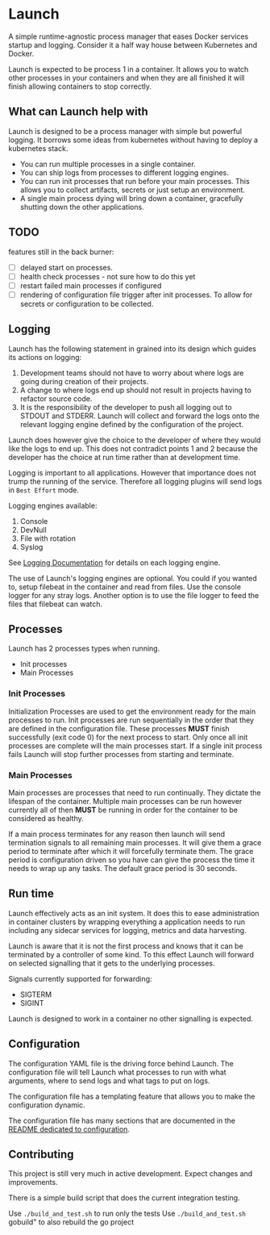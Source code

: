 # Launch

A simple runtime-agnostic process manager that eases Docker services startup and logging.
Consider it a half way house between Kubernetes and Docker.

Launch is expected to be process 1 in a container. It allows you to watch other processes in your containers and when they are all finished it will finish allowing containers to stop correctly.

## What can Launch help with

Launch is designed to be a process manager with simple but powerful logging. It borrows some ideas from kubernetes without having to deploy a kubernetes stack.

* You can run multiple processes in a single container.
* You can ship logs from processes to different logging engines.
* You can run init processes that run before your main processes. This allows you to collect artifacts, secrets or just setup an environment.
* A single main process dying will bring down a container, gracefully shutting down the other applications.

## TODO

features still in the back burner:

* [ ] delayed start on processes.
* [ ] health check processes - not sure how to do this yet
* [ ] restart failed main processes if configured
* [ ] rendering of configuration file trigger after init processes. To allow for secrets or configuration to be collected.

## Logging

Launch has the following statement in grained into its design which guides its actions on logging:

1. Development teams should not have to worry about where logs are going during creation of their projects.
1. A change to where logs end up should not result in projects having to refactor source code.
1. It is the responsibility of the developer to push all logging out to STDOUT and STDERR. Launch will collect and forward the logs onto the relevant logging engine defined by the configuration of the project.

Launch does however give the choice to the developer of where they would like the logs to end up. This does not contradict points 1 and 2 because the developer has the choice at run time rather than at development time.

Logging is important to all applications. However that importance does not trump the running of the service. Therefore all logging plugins will send logs in `Best Effort` mode.

Logging engines available:

1. Console
1. DevNull
1. File with rotation
1. Syslog

See
[Logging Documentation](./READMEs/Logging.MD)
for details on each logging engine.

The use of Launch's logging engines are optional. You could if you wanted to, setup filebeat in the container and read from files.
Use the console logger for any stray logs.
Another option is to use the file logger to feed the files that filebeat can watch.

## Processes

Launch has 2 processes types when running.

* Init processes
* Main Processes

### Init Processes

Initialization Processes are used to get the environment ready for the main processes to run.
Init processes are run sequentially in the order that they are defined in the configuration file.
These processes **MUST** finish successfully (exit code 0) for the next process to start. Only once all init processes are complete will the main processes start. If a single init process fails Launch will stop further processes from starting and terminate.

### Main Processes

Main processes are processes that need to run continually. They dictate the lifespan of the container. Multiple main processes can be run however currently all of then **MUST** be running in order for the container to be considered as healthy.

If a main process terminates for any reason then launch will send termination signals to all remaining main processes. It will give them a grace period to terminate after which it will forcefully terminate them. The grace period is configuration driven so you have can give the process the time it needs to wrap up any tasks. The default grace period is 30 seconds.

## Run time

Launch effectively acts as an init system. It does this to ease administration in container clusters by wrapping everything a application needs to run including any sidecar services for logging, metrics and data harvesting.

Launch is aware that it is not the first process and knows that it can be terminated by a controller of some kind. To this effect Launch will forward on selected signalling that it gets to the underlying processes.

Signals currently supported for forwarding:

* SIGTERM
* SIGINT

Launch is designed to work in a container no other signalling is expected.

## Configuration

The configuration YAML file is the driving force behind Launch. The configuration file will tell Launch what processes to run with what arguments, where to send logs and what tags to put on logs.

The configuration file has a templating feature that allows you to make the configuration dynamic.

The configuration file has many sections that are documented in the
[README dedicated to configuration](./READMEs/ConfigurationFile.MD).

## Contributing

This project is still very much in active development. Expect changes and improvements.

There is a simple build script that does the current integration testing.

Use `./build_and_test.sh` to run only the tests
Use `./build_and_test.sh` gobuild" to also rebuild the go project
